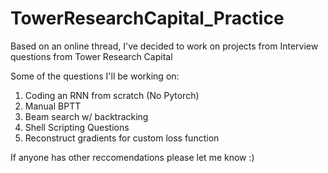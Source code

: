 # TowerResearchCapital_Practice
Based on an online thread, I've decided to work on projects from Interview questions from Tower Research Capital

Some of the questions I'll be working on:

1) Coding an RNN from scratch (No Pytorch)
2) Manual BPTT
3) Beam search w/ backtracking
4) Shell Scripting Questions
5) Reconstruct gradients for custom loss function

If anyone has other reccomendations please let me know :)
